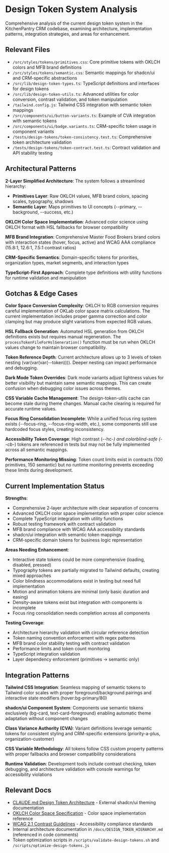 # Design Token System Analysis

Comprehensive analysis of the current design token system in the KitchenPantry CRM codebase, examining architecture, implementation patterns, integration strategies, and areas for enhancement.

## Relevant Files

- `/src/styles/tokens/primitives.css`: Core primitive tokens with OKLCH colors and MFB brand definitions
- `/src/styles/tokens/semantic.css`: Semantic mappings for shadcn/ui and CRM-specific abstractions
- `/src/lib/design-token-types.ts`: TypeScript definitions and interfaces for design tokens
- `/src/lib/design-token-utils.ts`: Advanced utilities for color conversion, contrast validation, and token manipulation
- `/tailwind.config.js`: Tailwind CSS integration with semantic token mappings
- `/src/components/ui/button-variants.ts`: Example of CVA integration with semantic tokens
- `/src/components/ui/badge.variants.ts`: CRM-specific token usage in component variants
- `/tests/design-tokens/token-consistency.test.ts`: Comprehensive token architecture validation
- `/tests/design-tokens/token-contract.test.ts`: Contract validation and API stability testing

## Architectural Patterns

**2-Layer Simplified Architecture**: The system follows a streamlined hierarchy:
- **Primitives Layer**: Raw OKLCH values, MFB brand colors, spacing scales, typography, shadows
- **Semantic Layer**: Maps primitives to UI concepts (--primary, --background, --success, etc.)

**OKLCH Color Space Implementation**: Advanced color science using OKLCH format with HSL fallbacks for browser compatibility

**MFB Brand Integration**: Comprehensive Master Food Brokers brand colors with interaction states (hover, focus, active) and WCAG AAA compliance (15.8:1, 12.6:1, 7.5:1 contrast ratios)

**CRM-Specific Semantics**: Domain-specific tokens for priorities, organization types, market segments, and interaction types

**TypeScript-First Approach**: Complete type definitions with utility functions for runtime validation and manipulation

## Gotchas & Edge Cases

**Color Space Conversion Complexity**: OKLCH to RGB conversion requires careful implementation of OKLab color space matrix calculations. The current implementation includes proper gamma correction and color clamping but may produce slight variations from expected RGB values.

**HSL Fallback Generation**: Automated HSL generation from OKLCH definitions exists but requires manual regeneration. The `processTokenFileForHslGeneration()` function must be run when OKLCH values change to maintain browser compatibility.

**Token Reference Depth**: Current architecture allows up to 3 levels of token nesting (var(var(var(--token)))). Deeper nesting can impact performance and debugging.

**Dark Mode Token Overrides**: Dark mode variants adjust lightness values for better visibility but maintain same semantic mappings. This can create confusion when debugging color issues across themes.

**CSS Variable Cache Management**: The design-token-utils cache can become stale during theme changes. Manual cache clearing is required for accurate runtime values.

**Focus Ring Consolidation Incomplete**: While a unified focus ring system exists (--focus-ring, --focus-ring-width, etc.), some components still use hardcoded focus styles, creating inconsistency.

**Accessibility Token Coverage**: High contrast (--hc-*) and colorblind-safe (--cb-*) tokens are referenced in tests but may not be fully implemented across all semantic mappings.

**Performance Monitoring Missing**: Token count limits exist in contracts (100 primitives, 150 semantic) but no runtime monitoring prevents exceeding these limits during development.

## Current Implementation Status

**Strengths**:
- Comprehensive 2-layer architecture with clear separation of concerns
- Advanced OKLCH color space implementation with proper color science
- Complete TypeScript integration with utility functions
- Robust testing framework with contract validation
- MFB brand compliance with WCAG AAA accessibility standards
- shadcn/ui integration with semantic token mappings
- CRM-specific domain tokens for business logic representation

**Areas Needing Enhancement**:
- Interactive state tokens could be more comprehensive (loading, disabled, pressed)
- Typography tokens are partially migrated to Tailwind defaults, creating mixed approaches
- Color blindness accommodations exist in testing but need full implementation
- Motion and animation tokens are minimal (only basic duration and easing)
- Density-aware tokens exist but integration with components is incomplete
- Focus ring consolidation needs completion across all components

**Testing Coverage**:
- Architecture hierarchy validation with circular reference detection
- Token naming convention enforcement with regex patterns
- MFB brand color stability testing with contract validation
- Performance limits and token count monitoring
- TypeScript integration validation
- Layer dependency enforcement (primitives → semantic only)

## Integration Patterns

**Tailwind CSS Integration**: Seamless mapping of semantic tokens to Tailwind color scales with proper foreground/background pairings and interactive state modifiers (hover:bg-primary/80)

**shadcn/ui Component System**: Components use semantic tokens exclusively (bg-card, text-card-foreground) enabling automatic theme adaptation without component changes

**Class Variance Authority (CVA)**: Variant definitions leverage semantic tokens for consistent styling and CRM-specific extensions (priority-a-plus, organization-customer)

**CSS Variable Methodology**: All tokens follow CSS custom property patterns with proper fallbacks and browser compatibility considerations

**Runtime Validation**: Development tools include contrast checking, token debugging, and architecture validation with console warnings for accessibility violations

## Relevant Docs

- [CLAUDE.md Design Token Architecture](https://github.com/shadcn-ui/ui/tree/main/apps/www/content/docs/theming) - External shadcn/ui theming documentation
- [OKLCH Color Space Specification](https://developer.mozilla.org/en-US/docs/Web/CSS/color_value/oklch) - Color space implementation reference
- [WCAG 2.1 Contrast Guidelines](https://www.w3.org/WAI/WCAG21/Understanding/contrast-minimum.html) - Accessibility compliance standards
- Internal architecture documentation in `/docs/DESIGN_TOKEN_HIERARCHY.md` (referenced in code comments)
- Token optimization scripts in `/scripts/validate-design-tokens.sh` and `/scripts/optimize-design-tokens.js`